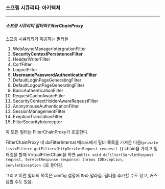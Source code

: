 <h3>스프링 시큐리티: 아키텍처</h3>
<hr/>
<h5>스프링 시큐리티 필터와 FilterChainProxy</h5>

스프링 시큐리티가 제공하는 필터들
1. WebAsyncManagerIntergrationFilter
2. <b>SecurityContextPersistenceFilter</b>
3. HeaderWriterFilter
4. CsrfFilter
5. LogoutFilter
6. <b>UsernamePasswordAuthenticationFilter</b>
7. DefaultLoginPageGeneratingFilter
8. DefaultLogoutPageGeneratingFilter
9. BasicAuthenticationFilter
10. RequestCacheAwareFtiler
11. SecurityContextHolderAwareReqeustFilter
12. AnonymouseAuthenticationFilter
13. SessionManagementFilter
14. ExeptionTranslationFilter
15. FilterSecurityInterceptor

이 모든 필터는 FilterChainProxy가 호출한다.

FilterChainProxy 내 doFilterInternal 메소드에서 필터 목록을 가져온 다음(`private List<Filter> getFilters(HttpServletRequest request) {`) chain을 가지고 필터링을 할때 VirtualFilterChain을 하면 `public void doFilter(ServletRequest request, ServletResponse response) throws IOException, ServletException {`로 들어감.

그리고 이런 필터의 목록은 config 설정에 따라 달라짐. 필터를 추가할 수도 있고, 커스텀할 수도 있음.

